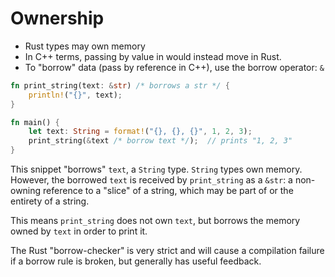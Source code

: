 # Ownership

- Rust types may own memory
- In C++ terms, passing by value in would instead move in Rust.
- To "borrow" data (pass by reference in C++), use the borrow operator: `&`

```rust
fn print_string(text: &str) /* borrows a str */ {
	println!("{}", text);
}

fn main() {
	let text: String = format!("{}, {}, {}", 1, 2, 3);
	print_string(&text /* borrow text */);  // prints "1, 2, 3"
}
```

This snippet "borrows" `text`, a `String` type. `String` types own memory.
However, the borrowed `text` is received by `print_string` as a `&str`: a
non-owning reference to a "slice" of a string, which may be part of or the
entirety of a string.

This means `print_string` does not own `text`, but borrows the memory owned by
`text` in order to print it.

The Rust "borrow-checker" is very strict and will cause a compilation failure if
a borrow rule is broken, but generally has useful feedback.
